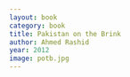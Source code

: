 ```yaml
---
layout: book
category: book
title: Pakistan on the Brink
author: Ahmed Rashid
year: 2012
image: potb.jpg
---
```

